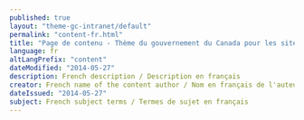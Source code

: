 ```yaml
---
published: true
layout: "theme-gc-intranet/default"
permalink: "content-fr.html"
title: "Page de contenu - Thème du gouvernement du Canada pour les sites intranet"
language: fr
altLangPrefix: "content"
dateModified: "2014-05-27"
description: French description / Description en français
creator: French name of the content author / Nom en français de l'auteur du contenu
dateIssued: "2014-05-27"
subject: French subject terms / Termes de sujet en français
---
```



